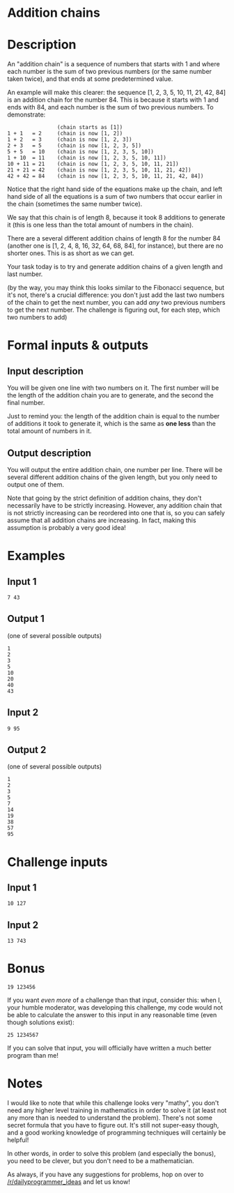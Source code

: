 # Addition chains
<div class="md"><h1>Description</h1>
<p>An "addition chain" is a sequence of numbers that starts with 1 and where each number is the sum of two previous numbers (or the same number taken twice), and that ends at some predetermined value. </p>
<p>An example will make this clearer: the sequence [1, 2, 3, 5, 10, 11, 21, 42, 84] is an addition chain for the number 84. This is because it starts with 1 and ends with 84, and each number is the sum of two previous numbers. To demonstrate:</p>
<pre><code>                (chain starts as [1])
1 + 1   = 2     (chain is now [1, 2]) 
1 + 2   = 3     (chain is now [1, 2, 3]) 
2 + 3   = 5     (chain is now [1, 2, 3, 5]) 
5 + 5   = 10    (chain is now [1, 2, 3, 5, 10]) 
1 + 10  = 11    (chain is now [1, 2, 3, 5, 10, 11]) 
10 + 11 = 21    (chain is now [1, 2, 3, 5, 10, 11, 21]) 
21 + 21 = 42    (chain is now [1, 2, 3, 5, 10, 11, 21, 42]) 
42 + 42 = 84    (chain is now [1, 2, 3, 5, 10, 11, 21, 42, 84]) 
</code></pre>
<p>Notice that the right hand side of the equations make up the chain, and left hand side of all the equations is a sum of two numbers that occur earlier in the chain (sometimes the same number twice). </p>
<p>We say that this chain is of length 8, because it took 8 additions to generate it (this is one less than the total amount of numbers in the chain). </p>
<p>There are a several different addition chains of length 8 for the number 84 (another one is [1, 2, 4, 8, 16, 32, 64, 68, 84], for instance), but there are no shorter ones. This is as short as we can get. </p>
<p>Your task today is to try and generate addition chains of a given length and last number. </p>
<p>(by the way, you may think this looks similar to the Fibonacci sequence, but it's not, there's a crucial difference: you don't just add the last two numbers of the chain to get the next number, you can add <em>any</em> two previous numbers to get the next number. The challenge is figuring out, for each step, which two numbers to add)</p>
<h1>Formal inputs &amp; outputs</h1>
<h2>Input description</h2>
<p>You will be given one line with two numbers on it. The first number will be the length of the addition chain you are to generate, and the second the final number. </p>
<p>Just to remind you: the length of the addition chain is equal to the number of additions it took to generate it, which is the same as <strong>one less</strong> than the total amount of numbers in it.  </p>
<h2>Output description</h2>
<p>You will output the entire addition chain, one number per line. There will be several different addition chains of the given length, but you only need to output one of them. </p>
<p>Note that going by the strict definition of addition chains, they don't necessarily have to be strictly increasing. However, any addition chain that is not strictly increasing can be reordered into one that is, so you can safely assume that all addition chains are increasing. In fact, making this assumption is probably a very good idea! </p>
<h1>Examples</h1>
<h2>Input 1</h2>
<pre><code>7 43
</code></pre>
<h2>Output 1</h2>
<p>(one of several possible outputs)</p>
<pre><code>1
2
3
5
10
20
40
43
</code></pre>
<h2>Input 2</h2>
<pre><code>9 95
</code></pre>
<h2>Output 2</h2>
<p>(one of several possible outputs)</p>
<pre><code>1
2
3
5
7
14
19
38
57
95
</code></pre>
<h1>Challenge inputs</h1>
<h2>Input 1</h2>
<pre><code>10 127
</code></pre>
<h2>Input 2</h2>
<pre><code>13 743
</code></pre>
<h1>Bonus</h1>
<pre><code>19 123456
</code></pre>
<p>If you want <em>even more</em> of a challenge than that input, consider this: when I, your humble moderator, was developing this challenge, my code would not be able to calculate the answer to this input in any reasonable time (even though solutions exist): </p>
<pre><code>25 1234567
</code></pre>
<p>If you can solve that input, you will officially have written a much better program than me!</p>
<h1>Notes</h1>
<p>I would like to note that while this challenge looks very "mathy", you don't need any higher level training in mathematics in order to solve it (at least not any more than is needed to understand the problem). There's not some secret formula that you have to figure out. It's still not super-easy though, and a good working knowledge of programming techniques will certainly be helpful!</p>
<p>In other words, in order to solve this problem (and especially the bonus), you need to be clever, but you don't need to be a mathematician. </p>
<p>As always, if you have any suggestions for problems, hop on over to <a href="/r/dailyprogrammer_ideas">/r/dailyprogrammer_ideas</a> and let us know!</p>
</div>
